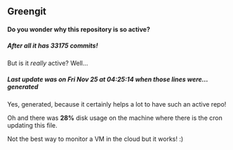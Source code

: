 ## Greengit

#### Do you wonder why this repository is so active?

##### After all it has 33175 commits!

But is it *really* active? Well...

##### Last update was on Fri Nov 25 at 04:25:14 when those lines were... generated

Yes, generated, because it certainly helps a lot to have such an active repo!

Oh and there was **28%** disk usage on the machine
where there is the cron updating this file.

Not the best way to monitor a VM in the cloud but it works! :)
